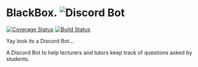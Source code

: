 # BlackBox. ![Discord Bot](https://img.shields.io/badge/Discord-7289DA?style=for-the-badge&logo=discord&logoColor=white)

[![Coverage Status](https://coveralls.io/repos/github/lkharsany/BlackBox/badge.svg)](https://coveralls.io/github/lkharsany/BlackBox)
[![Build Status](https://travis-ci.com/lkharsany/BlackBox.svg?branch=main)](https://travis-ci.com/lkharsany/BlackBox)


Yay look its a Discord Bot...

A Discord Bot to help lecturers and tutors keep track of questions asked by students.  
